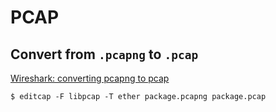 # PCAP

## Convert from `.pcapng` to `.pcap`

[Wireshark: converting pcapng to pcap](http://seclists.org/wireshark/2012/Sep/269)

```shell
$ editcap -F libpcap -T ether package.pcapng package.pcap
```
